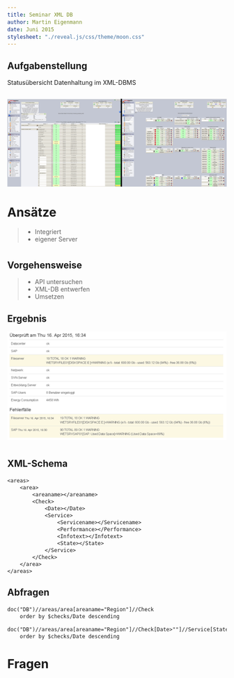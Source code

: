 ```yaml
---
title: Seminar XML DB 
author: Martin Eigenmann
date: Juni 2015
stylesheet: "./reveal.js/css/theme/moon.css"
---
```



<style type="text/css">
    strong {
        background: #FF5E99 none repeat scroll 0% 0%;
        color: white;
    }

    img {
        background-color: white !important;
    }
</style>



## Aufgabenstellung
Statusübersicht
Datenhaltung im XML-DBMS 

## 

![Nagios](img/nagios1.png)


# Ansätze
> + Integriert
> + eigener Server


#

## Vorgehensweise
> + API untersuchen
> + XML-DB entwerfen
> + Umsetzen

## Ergebnis

![Gui](img/gui_screenshot.png)

# 

## XML-Schema
``` {.xml}
<areas>
    <area>
        <areaname></areaname>
        <Check>
            <Date></Date>
            <Service>
                <Servicename></Servicename>
                <Performance></Performance>
                <Infotext></Infotext>
                <State></State>
            </Service>
        </Check>
    </area>
</areas>

```
<!-- 
```
 -->


## Abfragen
``` {.xml}
doc("DB")//areas/area[areaname="Region"]//Check
    order by $checks/Date descending
``` 
<!-- 
```
 -->

``` {.xml}
doc("DB")//areas/area[areaname="Region"]//Check[Date>""]//Service[State>0]
    order by $checks/Date descending
``` 
<!-- 
```
 -->



# Fragen